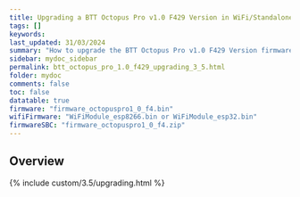 ```yaml
---
title: Upgrading a BTT Octopus Pro v1.0 F429 Version in WiFi/Standalone to 3.5.0 from earlier versions in RRF 3.5.0 Onwards
tags: []
keywords: 
last_updated: 31/03/2024
summary: "How to upgrade the BTT Octopus Pro v1.0 F429 Version firmware when using WiFi/Standalone"
sidebar: mydoc_sidebar
permalink: btt_octopus_pro_1.0_f429_upgrading_3_5.html
folder: mydoc
comments: false
toc: false
datatable: true
firmware: "firmware_octopuspro1_0_f4.bin"
wifiFirmware: "WiFiModule_esp8266.bin or WiFiModule_esp32.bin"
firmwareSBC: "firmware_octopuspro1_0_f4.zip"
---
```


## Overview

{% include custom/3.5/upgrading.html %}
